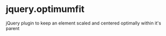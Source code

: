 jquery.optimumfit
=================

jQuery plugin to keep an element scaled and centered optimally within it's parent
